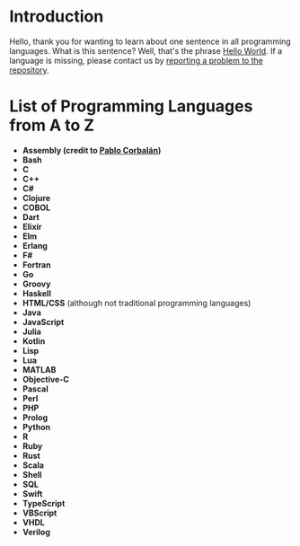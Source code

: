 # Introduction

Hello, thank you for wanting to learn about one sentence in all programming languages. What is this sentence? Well, that's the phrase [Hello World](https://pl.wikipedia.org/wiki/Hello_world). If a language is missing, please contact us by [reporting a problem to the repository](https://github.com/simswaper/HelloWorld/issues).

# List of Programming Languages from A to Z

- **Assembly (credit to [Pablo Corbalán](https://gist.github.com/pablocorbalann))**
- **Bash**
- **C**
- **C++**
- **C#**
- **Clojure**
- **COBOL**
- **Dart**
- **Elixir**
- **Elm**
- **Erlang**
- **F#**
- **Fortran**
- **Go**
- **Groovy**
- **Haskell**
- **HTML/CSS** (although not traditional programming languages)
- **Java**
- **JavaScript**
- **Julia**
- **Kotlin**
- **Lisp**
- **Lua**
- **MATLAB**
- **Objective-C**
- **Pascal**
- **Perl**
- **PHP**
- **Prolog**
- **Python**
- **R**
- **Ruby**
- **Rust**
- **Scala**
- **Shell**
- **SQL**
- **Swift**
- **TypeScript**
- **VBScript**
- **VHDL**
- **Verilog**

